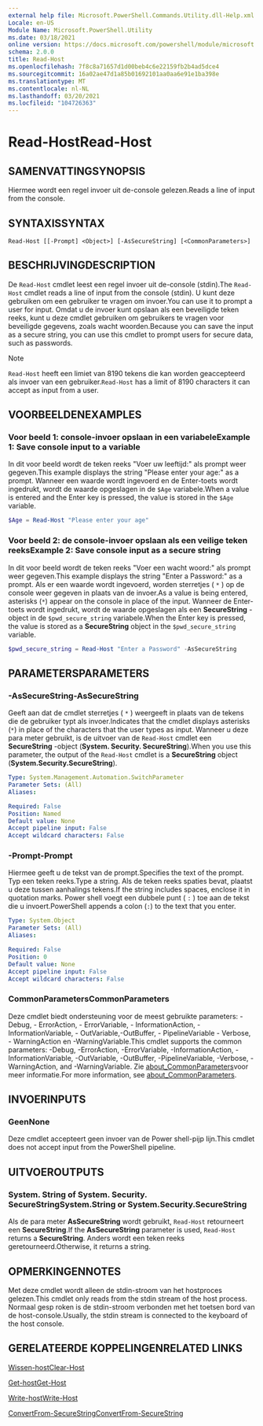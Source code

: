```yaml
---
external help file: Microsoft.PowerShell.Commands.Utility.dll-Help.xml
Locale: en-US
Module Name: Microsoft.PowerShell.Utility
ms.date: 03/18/2021
online version: https://docs.microsoft.com/powershell/module/microsoft.powershell.utility/read-host?view=powershell-5.1&WT.mc_id=ps-gethelp
schema: 2.0.0
title: Read-Host
ms.openlocfilehash: 7f8c8a71657d1d00beb4c6e22159fb2b4ad5dce4
ms.sourcegitcommit: 16a02ae47d1a85b01692101aa0aa6e91e1ba398e
ms.translationtype: MT
ms.contentlocale: nl-NL
ms.lasthandoff: 03/20/2021
ms.locfileid: "104726363"
---
```

# <span data-ttu-id="e4459-102">Read-Host</span><span class="sxs-lookup"><span data-stu-id="e4459-102">Read-Host</span></span>

## <span data-ttu-id="e4459-103">SAMENVATTING</span><span class="sxs-lookup"><span data-stu-id="e4459-103">SYNOPSIS</span></span>
<span data-ttu-id="e4459-104">Hiermee wordt een regel invoer uit de-console gelezen.</span><span class="sxs-lookup"><span data-stu-id="e4459-104">Reads a line of input from the console.</span></span>

## <span data-ttu-id="e4459-105">SYNTAXIS</span><span class="sxs-lookup"><span data-stu-id="e4459-105">SYNTAX</span></span>

```
Read-Host [[-Prompt] <Object>] [-AsSecureString] [<CommonParameters>]
```

## <span data-ttu-id="e4459-106">BESCHRIJVING</span><span class="sxs-lookup"><span data-stu-id="e4459-106">DESCRIPTION</span></span>

<span data-ttu-id="e4459-107">De `Read-Host` cmdlet leest een regel invoer uit de-console (stdin).</span><span class="sxs-lookup"><span data-stu-id="e4459-107">The `Read-Host` cmdlet reads a line of input from the console (stdin).</span></span> <span data-ttu-id="e4459-108">U kunt deze gebruiken om een gebruiker te vragen om invoer.</span><span class="sxs-lookup"><span data-stu-id="e4459-108">You can use it to prompt a user for input.</span></span> <span data-ttu-id="e4459-109">Omdat u de invoer kunt opslaan als een beveiligde teken reeks, kunt u deze cmdlet gebruiken om gebruikers te vragen voor beveiligde gegevens, zoals wacht woorden.</span><span class="sxs-lookup"><span data-stu-id="e4459-109">Because you can save the input as a secure string, you can use this cmdlet to prompt users for secure data, such as passwords.</span></span>

> [!NOTE]
> <span data-ttu-id="e4459-110">`Read-Host` heeft een limiet van 8190 tekens die kan worden geaccepteerd als invoer van een gebruiker.</span><span class="sxs-lookup"><span data-stu-id="e4459-110">`Read-Host` has a limit of 8190 characters it can accept as input from a user.</span></span>

## <span data-ttu-id="e4459-111">VOORBEELDEN</span><span class="sxs-lookup"><span data-stu-id="e4459-111">EXAMPLES</span></span>

### <span data-ttu-id="e4459-112">Voor beeld 1: console-invoer opslaan in een variabele</span><span class="sxs-lookup"><span data-stu-id="e4459-112">Example 1: Save console input to a variable</span></span>

<span data-ttu-id="e4459-113">In dit voor beeld wordt de teken reeks "Voer uw leeftijd:" als prompt weer gegeven.</span><span class="sxs-lookup"><span data-stu-id="e4459-113">This example displays the string "Please enter your age:" as a prompt.</span></span> <span data-ttu-id="e4459-114">Wanneer een waarde wordt ingevoerd en de Enter-toets wordt ingedrukt, wordt de waarde opgeslagen in de `$Age` variabele.</span><span class="sxs-lookup"><span data-stu-id="e4459-114">When a value is entered and the Enter key is pressed, the value is stored in the `$Age` variable.</span></span>

```powershell
$Age = Read-Host "Please enter your age"
```

### <span data-ttu-id="e4459-115">Voor beeld 2: de console-invoer opslaan als een veilige teken reeks</span><span class="sxs-lookup"><span data-stu-id="e4459-115">Example 2: Save console input as a secure string</span></span>

<span data-ttu-id="e4459-116">In dit voor beeld wordt de teken reeks "Voer een wacht woord:" als prompt weer gegeven.</span><span class="sxs-lookup"><span data-stu-id="e4459-116">This example displays the string "Enter a Password:" as a prompt.</span></span> <span data-ttu-id="e4459-117">Als er een waarde wordt ingevoerd, worden sterretjes ( `*` ) op de console weer gegeven in plaats van de invoer.</span><span class="sxs-lookup"><span data-stu-id="e4459-117">As a value is being entered, asterisks (`*`) appear on the console in place of the input.</span></span> <span data-ttu-id="e4459-118">Wanneer de Enter-toets wordt ingedrukt, wordt de waarde opgeslagen als een **SecureString** -object in de `$pwd_secure_string` variabele.</span><span class="sxs-lookup"><span data-stu-id="e4459-118">When the Enter key is pressed, the value is stored as a **SecureString** object in the `$pwd_secure_string` variable.</span></span>

```powershell
$pwd_secure_string = Read-Host "Enter a Password" -AsSecureString
```

## <span data-ttu-id="e4459-119">PARAMETERS</span><span class="sxs-lookup"><span data-stu-id="e4459-119">PARAMETERS</span></span>

### <span data-ttu-id="e4459-120">-AsSecureString</span><span class="sxs-lookup"><span data-stu-id="e4459-120">-AsSecureString</span></span>

<span data-ttu-id="e4459-121">Geeft aan dat de cmdlet sterretjes ( `*` ) weergeeft in plaats van de tekens die de gebruiker typt als invoer.</span><span class="sxs-lookup"><span data-stu-id="e4459-121">Indicates that the cmdlet displays asterisks (`*`) in place of the characters that the user types as input.</span></span> <span data-ttu-id="e4459-122">Wanneer u deze para meter gebruikt, is de uitvoer van de `Read-Host` cmdlet een **SecureString** -object (**System. Security. SecureString**).</span><span class="sxs-lookup"><span data-stu-id="e4459-122">When you use this parameter, the output of the `Read-Host` cmdlet is a **SecureString** object (**System.Security.SecureString**).</span></span>

```yaml
Type: System.Management.Automation.SwitchParameter
Parameter Sets: (All)
Aliases:

Required: False
Position: Named
Default value: None
Accept pipeline input: False
Accept wildcard characters: False
```

### <span data-ttu-id="e4459-123">-Prompt</span><span class="sxs-lookup"><span data-stu-id="e4459-123">-Prompt</span></span>

<span data-ttu-id="e4459-124">Hiermee geeft u de tekst van de prompt.</span><span class="sxs-lookup"><span data-stu-id="e4459-124">Specifies the text of the prompt.</span></span> <span data-ttu-id="e4459-125">Typ een teken reeks.</span><span class="sxs-lookup"><span data-stu-id="e4459-125">Type a string.</span></span> <span data-ttu-id="e4459-126">Als de teken reeks spaties bevat, plaatst u deze tussen aanhalings tekens.</span><span class="sxs-lookup"><span data-stu-id="e4459-126">If the string includes spaces, enclose it in quotation marks.</span></span> <span data-ttu-id="e4459-127">Power shell voegt een dubbele punt ( `:` ) toe aan de tekst die u invoert.</span><span class="sxs-lookup"><span data-stu-id="e4459-127">PowerShell appends a colon (`:`) to the text that you enter.</span></span>

```yaml
Type: System.Object
Parameter Sets: (All)
Aliases:

Required: False
Position: 0
Default value: None
Accept pipeline input: False
Accept wildcard characters: False
```

### <span data-ttu-id="e4459-128">CommonParameters</span><span class="sxs-lookup"><span data-stu-id="e4459-128">CommonParameters</span></span>

<span data-ttu-id="e4459-129">Deze cmdlet biedt ondersteuning voor de meest gebruikte parameters: -Debug, - ErrorAction, - ErrorVariable, - InformationAction, -InformationVariable, - OutVariable,-OutBuffer, - PipelineVariable - Verbose, - WarningAction en -WarningVariable.</span><span class="sxs-lookup"><span data-stu-id="e4459-129">This cmdlet supports the common parameters: -Debug, -ErrorAction, -ErrorVariable, -InformationAction, -InformationVariable, -OutVariable, -OutBuffer, -PipelineVariable, -Verbose, -WarningAction, and -WarningVariable.</span></span> <span data-ttu-id="e4459-130">Zie [about_CommonParameters](https://go.microsoft.com/fwlink/?LinkID=113216)voor meer informatie.</span><span class="sxs-lookup"><span data-stu-id="e4459-130">For more information, see [about_CommonParameters](https://go.microsoft.com/fwlink/?LinkID=113216).</span></span>

## <span data-ttu-id="e4459-131">INVOER</span><span class="sxs-lookup"><span data-stu-id="e4459-131">INPUTS</span></span>

### <span data-ttu-id="e4459-132">Geen</span><span class="sxs-lookup"><span data-stu-id="e4459-132">None</span></span>

<span data-ttu-id="e4459-133">Deze cmdlet accepteert geen invoer van de Power shell-pijp lijn.</span><span class="sxs-lookup"><span data-stu-id="e4459-133">This cmdlet does not accept input from the PowerShell pipeline.</span></span>

## <span data-ttu-id="e4459-134">UITVOER</span><span class="sxs-lookup"><span data-stu-id="e4459-134">OUTPUTS</span></span>

### <span data-ttu-id="e4459-135">System. String of System. Security. SecureString</span><span class="sxs-lookup"><span data-stu-id="e4459-135">System.String or System.Security.SecureString</span></span>

<span data-ttu-id="e4459-136">Als de para meter **AsSecureString** wordt gebruikt, `Read-Host` retourneert een **SecureString**.</span><span class="sxs-lookup"><span data-stu-id="e4459-136">If the **AsSecureString** parameter is used, `Read-Host` returns a **SecureString**.</span></span> <span data-ttu-id="e4459-137">Anders wordt een teken reeks geretourneerd.</span><span class="sxs-lookup"><span data-stu-id="e4459-137">Otherwise, it returns a string.</span></span>

## <span data-ttu-id="e4459-138">OPMERKINGEN</span><span class="sxs-lookup"><span data-stu-id="e4459-138">NOTES</span></span>

<span data-ttu-id="e4459-139">Met deze cmdlet wordt alleen de stdin-stroom van het hostproces gelezen.</span><span class="sxs-lookup"><span data-stu-id="e4459-139">This cmdlet only reads from the stdin stream of the host process.</span></span> <span data-ttu-id="e4459-140">Normaal gesp roken is de stdin-stroom verbonden met het toetsen bord van de host-console.</span><span class="sxs-lookup"><span data-stu-id="e4459-140">Usually, the stdin stream is connected to the keyboard of the host console.</span></span>

## <span data-ttu-id="e4459-141">GERELATEERDE KOPPELINGEN</span><span class="sxs-lookup"><span data-stu-id="e4459-141">RELATED LINKS</span></span>

[<span data-ttu-id="e4459-142">Wissen-host</span><span class="sxs-lookup"><span data-stu-id="e4459-142">Clear-Host</span></span>](../microsoft.powershell.core/clear-host.md)

[<span data-ttu-id="e4459-143">Get-host</span><span class="sxs-lookup"><span data-stu-id="e4459-143">Get-Host</span></span>](Get-Host.md)

[<span data-ttu-id="e4459-144">Write-host</span><span class="sxs-lookup"><span data-stu-id="e4459-144">Write-Host</span></span>](Write-Host.md)

[<span data-ttu-id="e4459-145">ConvertFrom-SecureString</span><span class="sxs-lookup"><span data-stu-id="e4459-145">ConvertFrom-SecureString</span></span>](../Microsoft.PowerShell.Security/ConvertFrom-SecureString.md)
